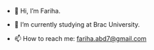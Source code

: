 - 👋 Hi, I’m Fariha.

- 🌱 I’m currently studying at Brac University.
- 📫 How to reach me: fariha.abd7@gmail.com


<!---
Fariha-Abdullah/Fariha-Abdullah is a ✨ special ✨ repository because its `README.md` (this file) appears on your GitHub profile.
You can click the Preview link to take a look at your changes.
--->
